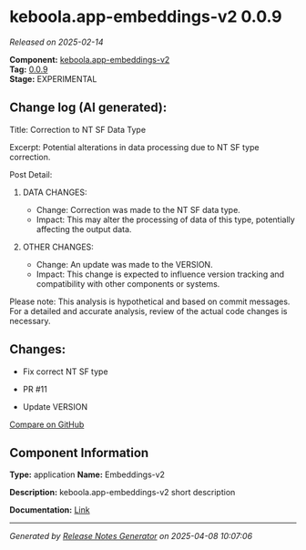 #  keboola.app-embeddings-v2 0.0.9

_Released on 2025-02-14_

**Component:** [keboola.app-embeddings-v2](https://github.com/keboola/component-embeddings-v2)  
**Tag:** [0.0.9](https://github.com/keboola/component-embeddings-v2/releases/tag/0.0.9)  
**Stage:** EXPERIMENTAL


## Change log (AI generated):
Title: Correction to NT SF Data Type

Excerpt: Potential alterations in data processing due to NT SF type correction.

Post Detail: 

1. DATA CHANGES:
   - Change: Correction was made to the NT SF data type.
   - Impact: This may alter the processing of data of this type, potentially affecting the output data.

2. OTHER CHANGES:
   - Change: An update was made to the VERSION.
   - Impact: This change is expected to influence version tracking and compatibility with other components or systems. 

Please note: This analysis is hypothetical and based on commit messages. For a detailed and accurate analysis, review of the actual code changes is necessary.



## Changes:



- Fix correct NT SF type 




- PR #11 




- Update VERSION 





[Compare on GitHub](https://github.com/keboola/component-embeddings-v2/compare/0.0.8...0.0.9)



## Component Information
**Type:** application
**Name:** Embeddings-v2

**Description:** keboola.app-embeddings-v2 short description


**Documentation:** [Link](https://github.com/keboola/component-embeddings-v2/blob/master/README.md)



---
_Generated by [Release Notes Generator](https://github.com/keboola/release-notes-generator)
on 2025-04-08 10:07:06_